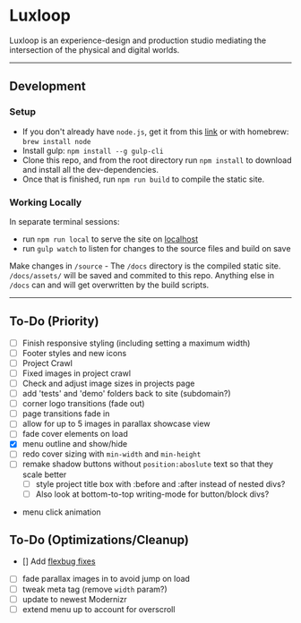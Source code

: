 # Luxloop

Luxloop is an experience-design and production studio mediating the intersection of the physical and digital worlds.

---

## Development

### Setup
* If you don't already have `node.js`, get it from this [link](https://nodejs.org/en/download/) or with homebrew: `brew install node`
* Install gulp: `npm install --g gulp-cli`
* Clone this repo, and from the root directory run `npm install` to download and install all the dev-dependencies. 
* Once that is finished, run `npm run build` to compile the static site.

### Working Locally
In separate terminal sessions: 
* run `npm run local` to serve the site on [localhost](http://localhost:8000)
* run `gulp watch` to listen for changes to the source files and build on save

Make changes in `/source` - The `/docs` directory is the compiled static site. `/docs/assets/` will be saved and commited to this repo. Anything else in `/docs` can and will get overwritten by the build scripts. 

---

## To-Do (Priority)
* [ ] Finish responsive styling (including setting a maximum width)
* [ ] Footer styles and new icons
* [ ] Project Crawl
* [ ] Fixed images in project crawl
* [ ] Check and adjust image sizes in projects page
* [ ] add 'tests' and 'demo' folders back to site (subdomain?)
* [ ] corner logo transitions (fade out)
* [ ] page transitions fade in
* [ ] allow for up to 5 images in parallax showcase view
* [ ] fade cover elements on load
* [x] menu outline and show/hide
* [ ] redo cover sizing with `min-width` and `min-height`
* [ ] remake shadow buttons without `position:aboslute` text so that they scale better
    * [ ] style project title box with :before and :after instead of nested divs?
    * [ ] Also look at bottom-to-top writing-mode for button/block divs?
* menu click animation


## To-Do (Optimizations/Cleanup)
* [] Add [flexbug fixes](https://github.com/luisrudge/postcss-flexbugs-fixes)
* [ ] fade parallax images in to avoid jump on load
* [ ] tweak meta tag (remove `width` param?)
* [ ] update to newest Modernizr
* [ ] extend menu up to account for overscroll

